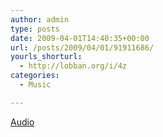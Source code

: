 ```yaml
---
author: admin
type: posts
date: 2009-04-01T14:40:35+00:00
url: /posts/2009/04/01/91911686/
yourls_shorturl:
  - http://lobban.org/i/4z
categories:
  - Music

---
```

[Audio][1]

 [1]: http://www.tumblr.com/audio_file/91911686/n6SoNyvfPlro6mdpIPAKfI3u